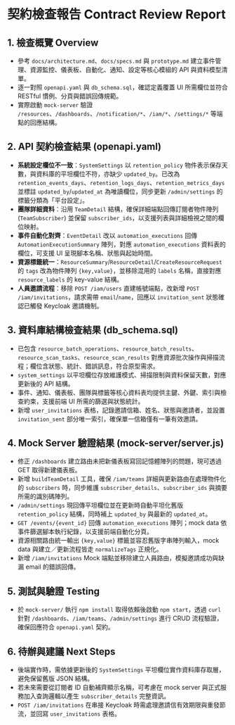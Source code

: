 # 契約檢查報告 Contract Review Report

## 1. 檢查概覽 Overview
- 參考 `docs/architecture.md`、`docs/specs.md` 與 `prototype.md` 建立事件管理、資源監控、儀表板、自動化、通知、設定等核心模組的 API 與資料模型清單。
- 逐一對照 `openapi.yaml` 與 `db_schema.sql`，確認定義覆蓋 UI 所需欄位並符合 RESTful 慣例、分頁與錯誤回傳規範。
- 實際啟動 `mock-server` 驗證 `/resources`、`/dashboards`、`/notification/*`、`/iam/*`、`/settings/*` 等端點的回應結構。

## 2. API 契約檢查結果 (openapi.yaml)
- **系統設定欄位不一致**：`SystemSettings` 以 `retention_policy` 物件表示保存天數，與資料庫的平坦欄位不符，亦缺少 `updated_by`。已改為 `retention_events_days`、`retention_logs_days`、`retention_metrics_days` 並標註 `updated_by`/`updated_at` 為唯讀欄位，同步更新 `/admin/settings` 的標籤分類為「平台設定」。
- **團隊詳細資料**：沿用 `TeamDetail` 結構，確保詳細端點回傳訂閱者物件陣列 (`TeamSubscriber`) 並保留 `subscriber_ids`，以支援列表與詳細檢視之間的欄位映射。
- **事件自動化對齊**：`EventDetail` 改以 `automation_executions` 回傳 `AutomationExecutionSummary` 陣列，對應 `automation_executions` 資料表的欄位，可支援 UI 呈現腳本名稱、狀態與起始時間。
- **資源標籤統一**：`ResourceSummary`/`ResourceDetail`/`CreateResourceRequest` 的 `tags` 改為物件陣列 `{key,value}`，並移除混用的 `labels` 名稱，直接對應 `resource_labels` 的 key-value 結構。
- **人員邀請流程**：移除 `POST /iam/users` 直建帳號端點，改新增 `POST /iam/invitations`，請求需帶 `email`/`name`，回應以 `invitation_sent` 狀態確認已觸發 Keycloak 邀請機制。

## 3. 資料庫結構檢查結果 (db_schema.sql)
- 已包含 `resource_batch_operations`、`resource_batch_results`、`resource_scan_tasks`、`resource_scan_results` 對應資源批次操作與掃描流程；欄位含狀態、統計、錯誤訊息，符合原型需求。
- `system_settings` 以平坦欄位存放維護模式、掃描限制與資料保留天數，對應更新後的 API 結構。
- 事件、通知、儀表板、團隊與標籤等核心資料表均提供主鍵、外鍵、索引與檢查約束，支援前端 UI 所需的篩選與狀態統計。
- 新增 `user_invitations` 表格，記錄邀請信箱、姓名、狀態與邀請者，並設置 `invitation_sent` 部分唯一索引，確保單一信箱僅有一筆有效邀請。

## 4. Mock Server 驗證結果 (mock-server/server.js)
- 修正 `/dashboards` 建立路由未把新儀表板寫回記憶體陣列的問題，現可透過 GET 取得新建儀表板。
- 新增 `buildTeamDetail` 工具，確保 `/iam/teams` 詳細與更新路由在處理物件化的 `subscribers` 時，同步維護 `subscriber_details`、`subscriber_ids` 與摘要所需的識別碼陣列。
- `/admin/settings` 現回傳平坦欄位並在更新時自動平坦化舊版 `retention_policy` 結構，同時補上 `updated_by` 與最新的 `updated_at`。
- `GET /events/{event_id}` 回傳 `automation_executions` 陣列；mock data 依事件篩選腳本執行紀錄，以支援前端自動化分頁。
- 資源相關路由統一輸出 `{key,value}` 標籤並容忍舊版字串陣列輸入，mock data 與建立／更新流程皆走 `normalizeTags` 正規化。
- 新增 `/iam/invitations` Mock 端點並移除建立人員路由，模擬邀請成功與缺漏 email 的錯誤回傳。

## 5. 測試與驗證 Testing
- 於 `mock-server/` 執行 `npm install` 取得依賴後啟動 `npm start`，透過 `curl` 針對 `/dashboards`、`/iam/teams`、`/admin/settings` 進行 CRUD 流程驗證，確保回應符合 `openapi.yaml` 契約。

## 6. 待辦與建議 Next Steps
- 後端實作時，需依據更新後的 `SystemSettings` 平坦欄位實作資料庫存取層，避免保留舊版 JSON 結構。
- 若未來需要從訂閱者 ID 自動補齊顯示名稱，可考慮在 mock server 與正式服務加入查詢邏輯以產生 `subscriber_details` 完整資訊。
- `POST /iam/invitations` 在串接 Keycloak 時需處理邀請信有效期限與重發節流，並回寫 `user_invitations` 表格。
